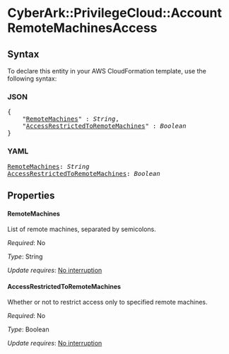 # CyberArk::PrivilegeCloud::Account RemoteMachinesAccess

## Syntax

To declare this entity in your AWS CloudFormation template, use the following syntax:

### JSON

<pre>
{
    "<a href="#remotemachines" title="RemoteMachines">RemoteMachines</a>" : <i>String</i>,
    "<a href="#accessrestrictedtoremotemachines" title="AccessRestrictedToRemoteMachines">AccessRestrictedToRemoteMachines</a>" : <i>Boolean</i>
}
</pre>

### YAML

<pre>
<a href="#remotemachines" title="RemoteMachines">RemoteMachines</a>: <i>String</i>
<a href="#accessrestrictedtoremotemachines" title="AccessRestrictedToRemoteMachines">AccessRestrictedToRemoteMachines</a>: <i>Boolean</i>
</pre>

## Properties

#### RemoteMachines

List of remote machines, separated by semicolons.

_Required_: No

_Type_: String

_Update requires_: [No interruption](https://docs.aws.amazon.com/AWSCloudFormation/latest/UserGuide/using-cfn-updating-stacks-update-behaviors.html#update-no-interrupt)

#### AccessRestrictedToRemoteMachines

Whether or not to restrict access only to specified remote machines.

_Required_: No

_Type_: Boolean

_Update requires_: [No interruption](https://docs.aws.amazon.com/AWSCloudFormation/latest/UserGuide/using-cfn-updating-stacks-update-behaviors.html#update-no-interrupt)

